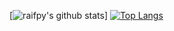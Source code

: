 
[![raifpy's github stats](https://github-readme-stats.vercel.app/api?username=raifpy&show_icons=true&theme=dark)]
[![Top Langs](https://github-readme-stats.vercel.app/api/top-langs/?username=raifpy&langs_count=9&hide=javascript,html,css&layout=compact)](https://github.com/raifpy/github-readme-stats)
